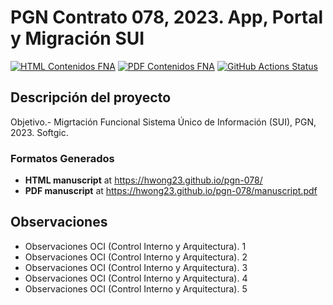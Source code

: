 # PGN Contrato 078, 2023. App, Portal y Migración SUI
[![HTML Contenidos FNA](https://img.shields.io/badge/manuscript-HTML-blue.svg)](https://hwong23.github.io/pgn-078/)
[![PDF Contenidos FNA](https://img.shields.io/badge/manuscript-PDF-blue.svg)](https://hwong23.github.io/pgn-078/manuscript.pdf)
[![GitHub Actions Status](https://github.com/hwong23/fna-dd-f2-pry1/workflows/Manubot/badge.svg)](https://github.com/hwong23/fna-dd-f2-pry1/actions)

## Descripción del proyecto
Objetivo.- Migrtación Funcional Sistema Único de Información (SUI), PGN, 2023. Softgic. 

### Formatos Generados
+ **HTML manuscript** at https://hwong23.github.io/pgn-078/
+ **PDF manuscript** at https://hwong23.github.io/pgn-078/manuscript.pdf

## Observaciones
- Observaciones OCI (Control Interno y Arquitectura). 1
- Observaciones OCI (Control Interno y Arquitectura). 2
- Observaciones OCI (Control Interno y Arquitectura). 3
- Observaciones OCI (Control Interno y Arquitectura). 4
- Observaciones OCI (Control Interno y Arquitectura). 5
